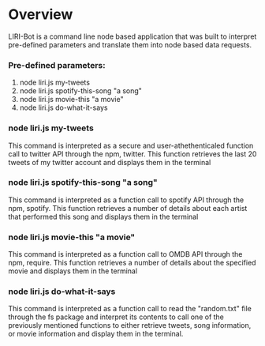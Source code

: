 # Overview

LIRI-Bot is a command line node based application that was built to interpret pre-defined parameters and translate them into node based data requests. 

### Pre-defined parameters:
  1) node liri.js my-tweets
  2) node liri.js spotify-this-song "a song"
  3) node liri.js movie-this "a movie"
  4) node liri.js do-what-it-says

### node liri.js my-tweets
This command is interpreted as a secure and user-athethenticaled function call to twitter API through the npm, twitter.  This function retrieves the last 20 tweets of my twitter account and displays them in the terminal
 
### node liri.js spotify-this-song "a song"
This command is interpreted as a function call to spotify API through the npm, spotify. This function retrieves a number of details about each artist that performed this song and displays them in the terminal
 
### node liri.js movie-this "a movie"
This command is interpreted as a function call to OMDB API through the npm, require. This function retrieves a number of details about the specified movie and displays them in the terminal

### node liri.js do-what-it-says
This command is interpreted as a function call to read the "random.txt" file through the fs package and interpret its contents to call one of the previously mentioned functions to either retrieve tweets, song information, or movie information and display them in the terminal.


